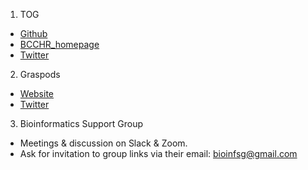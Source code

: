 1.  TOG 

- [Github](https://github.com/BCCHR-trainee-omics-group/StudyGroup)
- [BCCHR_homepage](https://www.bcchr.ca/tog)
- [Twitter](https://twitter.com/BCCHR_TOG)

2. Graspods

- [Website](http://www.graspods.com/)
- [Twitter](https://twitter.com/GrasPods)

3. Bioinformatics Support Group

- Meetings & discussion on Slack & Zoom. 
- Ask for invitation to group links via their email: bioinfsg@gmail.com
